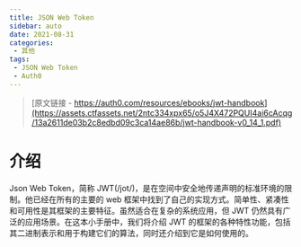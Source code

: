 ```yaml
---
title: JSON Web Token
sidebar: auto
date: 2021-08-31
categories:
 - 其他
tags:
 - JSON Web Token
 - Auth0
---
```


> [原文链接 - https://auth0.com/resources/ebooks/jwt-handbook](https://assets.ctfassets.net/2ntc334xpx65/o5J4X472PQUI4ai6cAcqg/13a2611de03b2c8edbd09c3ca14ae86b/jwt-handbook-v0_14_1.pdf)

# 介绍

Json Web Token，简称 JWT(/jot/)，是在空间中安全地传递声明的标准环境的限制。他已经在所有的主要的 web 框架中找到了自己的实现方式。简单性、紧凑性和可用性是其框架的主要特征。虽然适合在复杂的系统应用，但 JWT 仍然具有广泛的应用场景。在这本小手册中，我们将介绍 JWT 的框架的各种特性功能，包括其二进制表示和用于构建它们的算法，同时还介绍到它是如何使用的。

